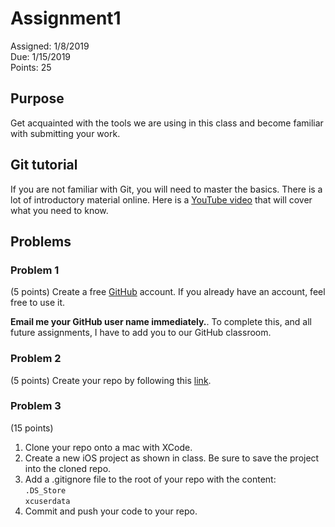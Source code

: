 # Assignment1
Assigned: 1/8/2019\
Due: 1/15/2019\
Points: 25

## Purpose
Get acquainted with the tools we are using in this class and become familiar with submitting your work.

## Git tutorial
If you are not familiar with Git, you will need to master the basics. There is a lot of introductory material online.  Here is a [YouTube video](https://www.youtube.com/watch?v=x0EYpi38Yp4) that will cover what you need to know.

## Problems
### Problem 1
(5 points) Create a free [GitHub](https://github.com) account.  If you already have an account, feel free to use it.

**Email me your GitHub user name immediately.**. To complete this, and all future assignments, I have to add you to our GitHub classroom.

### Problem 2
(5 points) Create your repo by following this [link](https://classroom.github.com/a/Lamoq4HH).

### Problem 3
(15 points)
1. Clone your repo onto a mac with XCode.
2. Create a new iOS project as shown in class.  Be sure to save the project into the cloned repo.
3. Add a .gitignore file to the root of your repo with the content:  
`.DS_Store`\
`xcuserdata`
4. Commit and push your code to your repo.

